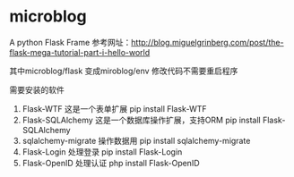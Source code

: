 microblog
=========

A python Flask Frame
参考网址：http://blog.miguelgrinberg.com/post/the-flask-mega-tutorial-part-i-hello-world

其中microblog/flask 变成miroblog/env
修改代码不需要重启程序

需要安装的软件
1. Flask-WTF
   这是一个表单扩展
   pip install Flask-WTF
2. Flask-SQLAlchemy
   这是一个数据库操作扩展，支持ORM
   pip install  Flask-SQLAlchemy
3. sqlalchemy-migrate
   操作数据用
   pip install sqlalchemy-migrate
4. Flask-Login
   处理登录
   pip install Flask-Login
5. Flask-OpenID
   处理认证
   php install Flask-OpenID
